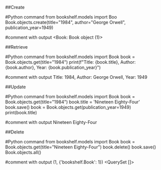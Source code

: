 ##Create

#Python command
from bookshelf.models import Boo
Book.objects.create(title="1984", author="George Orwell", publication_year=1949)

#comment with output
<Book: Book object (1)>

##Retrieve

#Python command
from bookshelf.models import Book
book = Book.objects.get(title="1984")
print(f"Title: {book.title}, Author: {book.author}, Year: {book.publication_year}")

#comment with output
Title: 1984, Author: George Orwell, Year: 1949

##Update

#Python command
from bookshelf.models import Book
book = Book.objects.get(title="1984")
book.title = 'Nineteen Eighty-Four'
book.save()
book = Book.objects.get(publication_year=1949)
print(book.title)

#comment with output
Nineteen Eighty-Four



##Delete

#Python command
from bookshelf.models import Book
book = Book.objects.get(title="Nineteen Eighty-Four")
book.delete()
book.save()
Book.objects.all()

#comment with output
(1, {'bookshelf.Book': 1})
<QuerySet []>